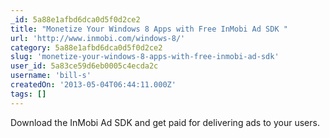 ```yaml
---
_id: 5a88e1afbd6dca0d5f0d2ce2
title: "Monetize Your Windows 8 Apps with Free InMobi Ad SDK "
url: 'http://www.inmobi.com/windows-8/'
category: 5a88e1afbd6dca0d5f0d2ce2
slug: 'monetize-your-windows-8-apps-with-free-inmobi-ad-sdk'
user_id: 5a83ce59d6eb0005c4ecda2c
username: 'bill-s'
createdOn: '2013-05-04T06:44:11.000Z'
tags: []
---
```


Download the InMobi Ad SDK and get paid for delivering ads to your users.

